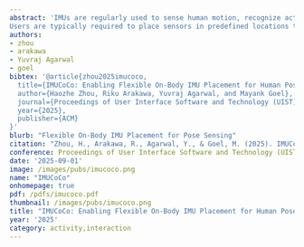 ```yaml
---
abstract: 'IMUs are regularly used to sense human motion, recognize activities, and estimate full-body pose. 
Users are typically required to place sensors in predefined locations that are often dictated by common wearable form factors and the machine learning training process.  Consequently, despite the increasing number of everyday devices equipped with IMUs, the limited adaptability has significantly constrained the user experience to only using a few well-explored device placements (e.g., wrist and ears). In this paper, we rethink IMU-based motion sensing by acknowledging that signals can be captured from any point on the human body. We introduce IMU over Continuous Coordinates (IMUCoCo), a novel framework that maps signals from a variable number of IMUs placed on the body surface into a unified feature space based on their spatial coordinates.  These features can be plugged into downstream models for pose estimation and activity recognition. Our evaluations demonstrate that IMUCoCo supports accurate pose estimation in a wide range of typical and atypical sensor placements. Overall,IMUCoCo supports significantly more flexible use of IMUs for motion sensing than the state-of-the-art, allowing users to place their sensors-laden devices according to their needs and preferences.  The framework also supports the ability to change device locations depending on the context and suggests placement depending on the use case.'
authors:
- zhou
- arakawa
- Yuvraj Agarwal
- goel
bibtex: '@article{zhou2025imucoco,
  title={IMUCoCo: Enabling Flexible On-Body IMU Placement for Human Pose Estimation and Activity Recognition},
  author={Haozhe Zhou, Riku Arakawa, Yuvraj Agarwal, and Mayank Goel},
  journal={Proceedings of User Interface Software and Technology (UIST)},
  year={2025},
  publisher={ACM}
}'
blurb: "Flexible On-Body IMU Placement for Pose Sensing"
citation: "Zhou, H., Arakawa, R., Agarwal, Y., & Goel, M. (2025). IMUCoCo: Enabling Flexible On-Body IMU Placement for Human Pose Estimation and Activity Recognition. UIST 2025."
conference: Proceedings of User Interface Software and Technology (UIST)
date: '2025-09-01'
image: /images/pubs/imucoco.png
name: "IMUCoCo"
onhomepage: true
pdf: /pdfs/imucoco.pdf
thumbnail: /images/pubs/imucoco.png
title: "IMUCoCo: Enabling Flexible On-Body IMU Placement for Human Pose Estimation and Activity Recognition"
year: '2025'
category: activity,interaction
---
```

